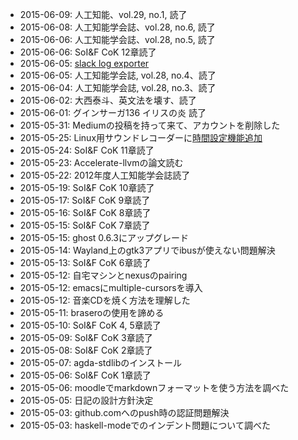 * 2015-06-09: 人工知能、vol.29, no.1, 読了
* 2015-06-08: 人工知能学会誌、vol.28, no.6, 読了
* 2015-06-06: 人工知能学会誌、vol.28, no.5, 読了
* 2015-06-06: SoI&F CoK 12章読了
* 2015-06-05: [slack log exporter](https://gist.github.com/630E6617/05a2632b8b9c3b082be2)
* 2015-06-05: 人工知能学会誌, vol.28, no.4、読了
* 2015-06-04: 人工知能学会誌, vol.28, no.3、読了
* 2015-06-02: 大西泰斗、英文法を壊す、読了
* 2015-06-01: グインサーガ136 イリスの炎 読了
* 2015-05-31: Mediumの投稿を持って来て、アカウントを削除した
* 2015-05-25: Linux用サウンドレコーダーに[時間設定機能追加](https://gist.github.com/630E6617/88a6896cf6df5b970e74)
* 2015-05-24: SoI&F CoK 11章読了
* 2015-05-23: Accelerate-llvmの論文読む
* 2015-05-22: 2012年度人工知能学会誌読了
* 2015-05-19: SoI&F CoK 10章読了
* 2015-05-17: SoI&F CoK 9章読了
* 2015-05-16: SoI&F CoK 8章読了
* 2015-05-15: SoI&F CoK 7章読了
* 2015-05-15: ghost 0.6.3にアップグレード
* 2015-05-14: Wayland上のgtk3アプリでibusが使えない問題解決
* 2015-05-13: SoI&F CoK 6章読了
* 2015-05-12: 自宅マシンとnexusのpairing
* 2015-05-12: emacsにmultiple-cursorsを導入
* 2015-05-12: 音楽CDを焼く方法を理解した
* 2015-05-11: braseroの使用を諦める
* 2015-05-10: SoI&F CoK 4, 5章読了
* 2015-05-09: SoI&F CoK 3章読了
* 2015-05-08: SoI&F CoK 2章読了
* 2015-05-07: agda-stdlibのインストール
* 2015-05-06: SoI&F CoK 1章読了
* 2015-05-06: moodleでmarkdownフォーマットを使う方法を調べた
* 2015-05-05: 日記の設計方針決定
* 2015-05-03: github.comへのpush時の認証問題解決
* 2015-05-03: haskell-modeでのインデント問題について調べた
